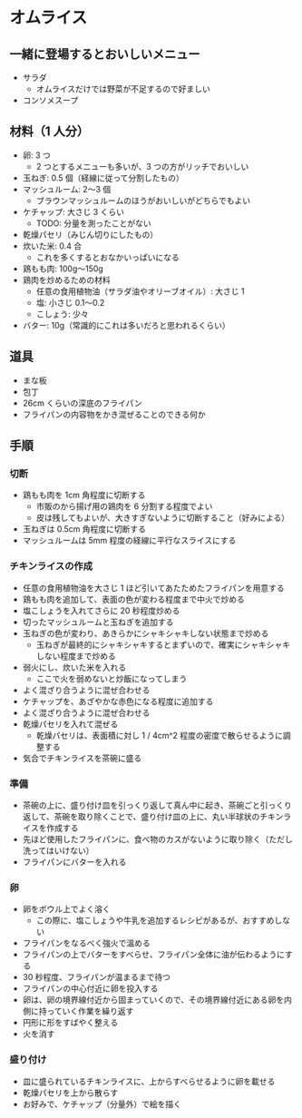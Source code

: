# オムライス

## 一緒に登場するとおいしいメニュー

- サラダ
  - オムライスだけでは野菜が不足するので好ましい
- コンソメスープ

## 材料（1 人分）

- 卵: 3 つ
  - 2 つとするメニューも多いが、3 つの方がリッチでおいしい
- 玉ねぎ: 0.5 個（経線に従って分割したもの）
- マッシュルーム: 2〜3 個
  - ブラウンマッシュルームのほうがおいしいがどちらでもよい
- ケチャップ: 大さじ 3 くらい
  - TODO: 分量を測ったことがない
- 乾燥パセリ（みじん切りにしたもの）
- 炊いた米: 0.4 合
  - これを多くするとおなかいっぱいになる
- 鶏もも肉: 100g〜150g
- 鶏肉を炒めるための材料
  - 任意の食用植物油（サラダ油やオリーブオイル）: 大さじ 1
  - 塩: 小さじ 0.1〜0.2
  - こしょう: 少々
- バター: 10g（常識的にこれは多いだろと思われるくらい）

## 道具

- まな板
- 包丁
- 26cm くらいの深底のフライパン
- フライパンの内容物をかき混ぜることのできる何か

## 手順

### 切断

- 鶏もも肉を 1cm 角程度に切断する
  - 市販のから揚げ用の鶏肉を 6 分割する程度でよい
  - 皮は残してもよいが、大きすぎないように切断すること（好みによる）
- 玉ねぎは 0.5cm 角程度に切断する
- マッシュルームは 5mm 程度の経線に平行なスライスにする

### チキンライスの作成

- 任意の食用植物油を大さじ 1 ほど引いてあたためたフライパンを用意する
- 鶏もも肉を追加して、表面の色が変わる程度まで中火で炒める
- 塩こしょうを入れてさらに 20 秒程度炒める
- 切ったマッシュルームと玉ねぎを追加する
- 玉ねぎの色が変わり、あきらかにシャキシャキしない状態まで炒める
  - 玉ねぎが最終的にシャキシャキするとまずいので、確実にシャキシャキしない程度まで炒める
- 弱火にし、炊いた米を入れる
  - ここで火を弱めないと炒飯になってしまう
- よく混ざり合うように混ぜ合わせる
- ケチャップを、あざやかな赤色になる程度に追加する
- よく混ざり合うように混ぜ合わせる
- 乾燥パセリを入れて混ぜる
  - 乾燥パセリは、表面積に対し 1 / 4cm^2 程度の密度で散らせるように調整する
- 気合でチキンライスを茶碗に盛る

### 準備

- 茶碗の上に、盛り付け皿を引っくり返して真ん中に起き、茶碗ごと引っくり返して、茶碗を取り除くことで、盛り付け皿の上に、丸い半球状のチキンライスを作成する
- 先ほど使用したフライパンに、食べ物のカスがないように取り除く（ただし洗ってはいけない）
- フライパンにバターを入れる
  
### 卵

- 卵をボウル上でよく溶く
  - この際に、塩こしょうや牛乳を追加するレシピがあるが、おすすめしない
- フライパンをなるべく強火で溫める
- フライパンの上でバターをすべらせ、フライパン全体に油が伝わるようにする
- 30 秒程度、フライパンが温まるまで待つ
- フライパンの中心付近に卵を投入する
- 卵は、卵の境界線付近から固まっていくので、その境界線付近にある卵を内側に持っていく作業を繰り返す
- 円形に形をすばやく整える
- 火を消す

### 盛り付け

- 皿に盛られているチキンライスに、上からすべらせるように卵を載せる
- 乾燥パセリを上から散らす
- お好みで、ケチャップ（分量外）で絵を描く
